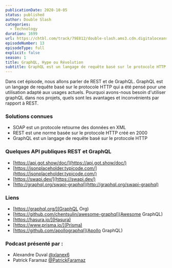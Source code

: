 ```yaml
---
publicationDate: 2020-10-05
status: published
author: Double Slash
categories:
  - Technology
duration: 1699
url: https://chtbl.com/track/79E812/double-slash.ams3.cdn.digitaloceanspaces.com/DS_012_github_readme.mp3
episodeNumber: 13
episodeType: full
explicit: false
season: 1
title: GraphQL, Hype ou Révolution
subtitle: GraphQL est un langage de requête basé sur le protocole HTTP qui a été pensé pour une utilisation adapté aux usages actuels
---
```


Dans cet épisode, nous allons parler de REST et de GraphQL.
GraphQL est un langage de requête basé sur le protocole HTTP qui a été pensé pour une utilisation adapté aux usages actuels.
Pourquoi avons-nous besoin d'utiliser graphQL dans nos projets, quels sont les avantages et inconvénients par rapport à REST.

### Solutions connues

- SOAP est un protocole retourne des données en XML
- REST est une norme basée sur le protocole HTTP créé en 2000
- GraphQL est un langage de requête basé sur le protocole HTTP

### Quelques API publiques REST et GraphQL

- [https://api.got.show/doc/](https://api.got.show/doc/)
- [https://jsonplaceholder.typicode.com/](https://jsonplaceholder.typicode.com/)
- [https://swapi.dev/](https://swapi.dev/)
- [http://graphql.org/swapi-graphql](http://graphql.org/swapi-graphql)

### Liens

- [https://graphql.org/](GraphQL Org)
- [https://github.com/chentsulin/awesome-graphql](Awesome GraphQL)
- [https://hasura.io/](Hasura)
- [https://www.prisma.io/](Prisma)
- [https://github.com/apollographql](Apollo GraphQL)

### Podcast présenté par :

- Alexandre Duval [@xlanex6](https://twitter.com/xlanex6)
- Patrick Faramaz [@PatrickFaramaz](https://twitter.com/PatrickFaramaz)
